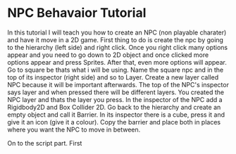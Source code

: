 # NPC Behavaior Tutorial
In this tutorial I will teach you how to create an NPC (non playable charater) and have it move in a 2D game. First thing to do is create the npc by going to the hierarchy (left side) and right click. Once you right click many options appear and you need to go down to 2D object and once clicked more options appear and press Sprites. After that, even more options will appear. Go to square be thats what i will be using. Name the square npc and in the top of its inspector (right side) and so to Layer. Create a new layer called NPC because it will be important afterwards. The top of the NPC's inspector says layer and when pressed there will be different layers. You created the NPC layer and thats the layer you press. In the inspector of the NPC add a Rigidbody2D and Box Collider 2D. Go back to the hierarchy and create an empty object and call it Barrier. In its inspector there is a cube, press it and give it an icon (give it a colour). Copy the barrier and place both in places where you want the NPC to move in between.

On to the script part. First 




